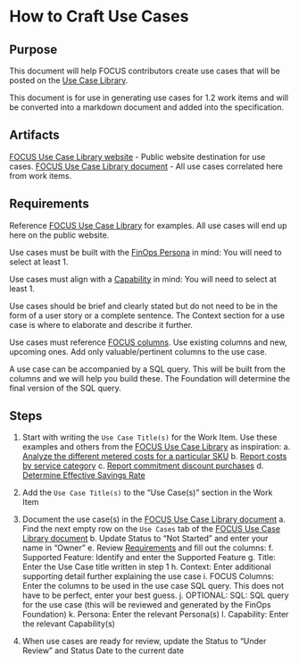 # How to Craft Use Cases

## Purpose
This document will help FOCUS contributors create use cases that will be posted on the [Use Case Library](https://focus.finops.org/use-cases/).


This document is for use in generating use cases for 1.2 work items and will be converted into a markdown document and added into the specification.


## Artifacts
[FOCUS Use Case Library website](https://focus.finops.org/use-cases/) - Public website destination for use cases.
[FOCUS Use Case Library document](https://docs.google.com/spreadsheets/d/1y5zeLZXLaEwK9Y9MT3khAHOy2c2hpnSrx4YCutZCQ0A/edit?gid=1245179866#gid=1245179866) - All use cases correlated here from work items.


## Requirements
Reference [FOCUS Use Case Library](https://focus.finops.org/use-cases/) for examples.  All use cases will end up here on the public website.

Use cases must be built with the [FinOps Persona](https://www.finops.org/framework/personas/) in mind: You will need to select at least 1.

Use cases must align with a [Capability](https://www.finops.org/framework/personas/) in mind:  You will need to select at least 1.

Use cases should be brief and clearly stated but do not need to be in the form of a user story or a complete sentence.  The Context section for a use case is where to elaborate and describe it further.

Use cases must reference [FOCUS columns](https://focus.finops.org/focus-columns/).  Use existing columns and new, upcoming ones.  Add only valuable/pertinent columns to the use case.

A use case can be accompanied by a SQL query.  This will be built from the columns and we will help you build these.  The Foundation will determine the final version of the SQL query.

## Steps

1. Start with writing the `Use Case Title(s)` for the Work Item.  Use these examples and others from the [FOCUS Use Case Library](https://focus.finops.org/use-cases/) as inspiration:
a. [Analyze the different metered costs for a particular SKU](https://focus.finops.org/use-cases/#modal-column-17972)
b. [Report costs by service category](https://focus.finops.org/use-cases/#modal-column-14650)
c. [Report commitment discount purchases](https://focus.finops.org/use-cases/#modal-column-14638)
d. [Determine Effective Savings Rate](https://focus.finops.org/use-cases/#modal-column-14600)

2. Add the `Use Case Title(s)` to the “Use Case(s)” section in the Work Item

3. Document the use case(s) in the [FOCUS Use Case Library document](https://docs.google.com/spreadsheets/d/1y5zeLZXLaEwK9Y9MT3khAHOy2c2hpnSrx4YCutZCQ0A/edit?gid=1245179866#gid=1245179866)
a. Find the next empty row on the `Use Cases` tab of the [FOCUS Use Case Library document](https://docs.google.com/spreadsheets/d/1y5zeLZXLaEwK9Y9MT3khAHOy2c2hpnSrx4YCutZCQ0A/edit?gid=1245179866#gid=1245179866)
b. Update Status to “Not Started” and enter your name in “Owner”
e. Review [Requirements](#requirements) and fill out the columns:
f. Supported Feature: Identify and enter the Supported Feature
g. Title: Enter the Use Case title written in step 1
h. Context: Enter additional supporting detail further explaining the use case
i. FOCUS Columns: Enter the columns to be used in the use case SQL query.  This does not have to be perfect, enter your best guess.
j. OPTIONAL: SQL: SQL query for the use case (this will be reviewed and generated by the FinOps Foundation)
k. Persona: Enter the relevant Persona(s)
l. Capability: Enter the relevant Capability(s)
4. When use cases are ready for review, update the Status to “Under Review” and Status Date to the current date

